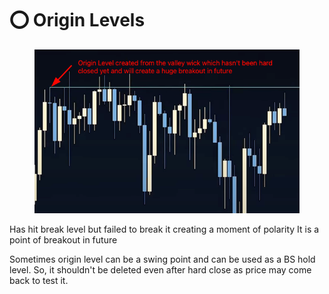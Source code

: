 # ⭕ Origin Levels

<figure><img src="../../.gitbook/assets/image (6) (1) (1).png" alt=""><figcaption></figcaption></figure>

Has hit break level but failed to break it creating a moment of polarity It is a point of breakout in future

Sometimes origin level can be a swing point and can be used as a BS hold level. So, it shouldn't be deleted even after hard close as price may come back to test it.

